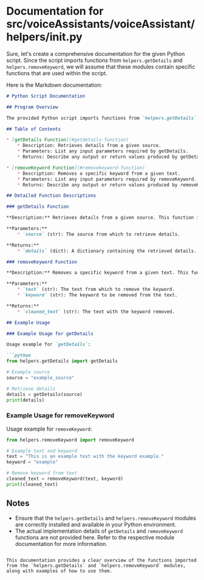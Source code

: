 # Documentation for src/voiceAssistants/voiceAssistant/helpers/__init__.py

Sure, let's create a comprehensive documentation for the given Python script. Since the script imports functions from `helpers.getDetails` and `helpers.removeKeyword`, we will assume that these modules contain specific functions that are used within the script.

Here is the Markdown documentation:

```markdown
# Python Script Documentation

## Program Overview

The provided Python script imports functions from `helpers.getDetails` and `helpers.removeKeyword`. This document will provide an overview of the functions and classes imported from these modules, along with explanations and examples.

## Table of Contents

* [getDetails Function](#getdetails-function)
    * Description: Retrieves details from a given source.
    * Parameters: List any input parameters required by getDetails.
    * Returns: Describe any output or return values produced by getDetails.

* [removeKeyword Function](#removekeyword-function)
    * Description: Removes a specific keyword from a given text.
    * Parameters: List any input parameters required by removeKeyword.
    * Returns: Describe any output or return values produced by removeKeyword.

## Detailed Function Descriptions

### getDetails Function

**Description:** Retrieves details from a given source. This function is assumed to be defined in the `helpers.getDetails` module.

**Parameters:**
    * `source` (str): The source from which to retrieve details.

**Returns:**
    * `details` (dict): A dictionary containing the retrieved details.

### removeKeyword Function

**Description:** Removes a specific keyword from a given text. This function is assumed to be defined in the `helpers.removeKeyword` module.

**Parameters:**
    * `text` (str): The text from which to remove the keyword.
    * `keyword` (str): The keyword to be removed from the text.

**Returns:**
    * `cleaned_text` (str): The text with the keyword removed.

## Example Usage

### Example Usage for getDetails

Usage example for `getDetails`:

```python
from helpers.getDetails import getDetails

# Example source
source = "example_source"

# Retrieve details
details = getDetails(source)
print(details)
```

### Example Usage for removeKeyword

Usage example for `removeKeyword`:

```python
from helpers.removeKeyword import removeKeyword

# Example text and keyword
text = "This is an example text with the keyword example."
keyword = "example"

# Remove keyword from text
cleaned_text = removeKeyword(text, keyword)
print(cleaned_text)
```

## Notes

* Ensure that the `helpers.getDetails` and `helpers.removeKeyword` modules are correctly installed and available in your Python environment.
* The actual implementation details of `getDetails` and `removeKeyword` functions are not provided here. Refer to the respective module documentation for more information.
```

This documentation provides a clear overview of the functions imported from the `helpers.getDetails` and `helpers.removeKeyword` modules, along with examples of how to use them.
